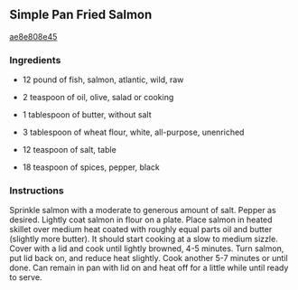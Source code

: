 ## Simple Pan Fried Salmon

[ae8e808e45](http://www.food.com/recipe/simple-pan-fried-salmon-472097)

### Ingredients

 - 12 pound of fish, salmon, atlantic, wild, raw

 - 2 teaspoon of oil, olive, salad or cooking

 - 1 tablespoon of butter, without salt

 - 3 tablespoon of wheat flour, white, all-purpose, unenriched

 - 12 teaspoon of salt, table

 - 18 teaspoon of spices, pepper, black

### Instructions

Sprinkle salmon with a moderate to generous amount of salt. Pepper as desired. Lightly coat salmon in flour on a plate. Place salmon in heated skillet over medium heat coated with roughly equal parts oil and butter (slightly more butter). It should start cooking at a slow to medium sizzle. Cover with a lid and cook until lightly browned, 4-5 minutes. Turn salmon, put lid back on, and reduce heat slightly. Cook another 5-7 minutes or until done. Can remain in pan with lid on and heat off for a little while until ready to serve.